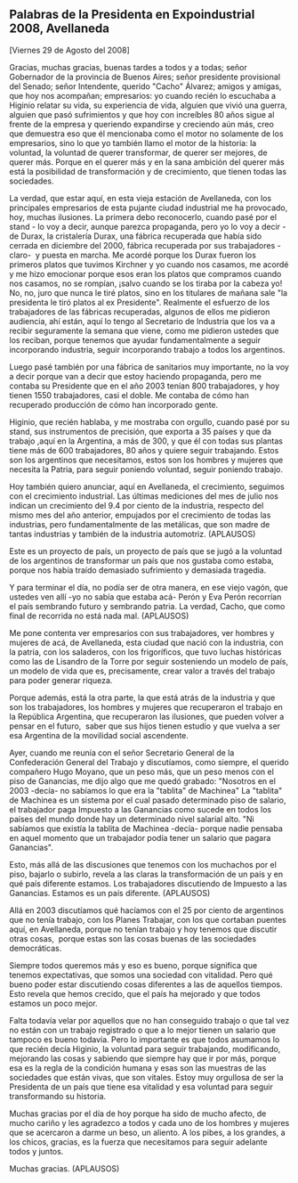 Palabras de la Presidenta en Expoindustrial 2008, Avellaneda
------------------------------------------------------------

[Viernes 29 de Agosto del 2008]

Gracias, muchas gracias, buenas tardes a todos y a todas; señor
Gobernador de la provincia de Buenos Aires; señor presidente provisional
del Senado; señor Intendente, querido "Cacho" Álvarez; amigos y amigas,
que hoy nos acompañan; empresarios: yo cuando recién lo escuchaba a
Higinio relatar su vida, su experiencia de vida, alguien que vivió una
guerra, alguien que pasó sufrimientos y que hoy con increíbles 80 años
sigue al frente de la empresa y queriendo expandirse y creciendo aún
más, creo que demuestra eso que él mencionaba como el motor no solamente
de los empresarios, sino lo que yo también llamo el motor de la
historia: la voluntad, la voluntad de querer transformar, de querer ser
mejores, de querer más. Porque en el querer más y en la sana ambición
del querer más está la posibilidad de transformación y de crecimiento,
que tienen todas las sociedades.

La verdad, que estar aquí, en esta vieja estación de Avellaneda, con los
principales empresarios de esta pujante ciudad industrial me ha
provocado, hoy, muchas ilusiones. La primera debo reconocerlo, cuando
pasé por el stand - lo voy a decir, aunque parezca propaganda, pero yo
lo voy a decir - de Durax, la cristalería Durax, una fábrica recuperada
que había sido cerrada en diciembre del 2000, fábrica recuperada por sus
trabajadores - claro-  y puesta en marcha. Me acordé porque los Durax
fueron los primeros platos que tuvimos Kirchner y yo cuando nos casamos,
me acordé y me hizo emocionar porque esos eran los platos que compramos
cuando nos casamos, no se rompían, ¡salvo cuando se los tiraba por la
cabeza yo! No, no, juro que nunca le tiré platos, sino en los titulares
de mañana sale "la presidenta le tiró platos al ex Presidente".
Realmente el esfuerzo de los trabajadores de las fábricas recuperadas,
algunos de ellos me pidieron audiencia, ahí están, aquí lo tengo al
Secretario de Industria que los va a recibir seguramente la semana que
viene, como me pidieron ustedes que los reciban, porque tenemos que
ayudar fundamentalmente a seguir incorporando industria, seguir
incorporando trabajo a todos los argentinos.

Luego pasé también por una fábrica de sanitarios muy importante, no la
voy a decir porque van a decir que estoy haciendo propaganda, pero me
contaba su Presidente que en el año 2003 tenían 800 trabajadores, y hoy
tienen 1550 trabajadores, casi el doble. Me contaba de cómo han
recuperado producción de cómo han incorporado gente. 

Higinio, que recién hablaba, y me mostraba con orgullo, cuando pasé por
su stand, sus instrumentos de precisión, que exporta a 35 países y que
da trabajo ,aquí en la Argentina, a más de 300, y que él con todas sus
plantas tiene más de 600 trabajadores, 80 años y quiere seguir
trabajando. Estos son los argentinos que necesitamos, estos son los
hombres y mujeres que necesita la Patria, para seguir poniendo voluntad,
seguir poniendo trabajo. 

Hoy también quiero anunciar, aquí en Avellaneda, el crecimiento,
seguimos con el crecimiento industrial. Las últimas mediciones del mes
de julio nos indican un crecimiento del 9.4 por ciento de la industria,
respecto del mismo mes del año anterior, empujados por el crecimiento de
todas las industrias, pero fundamentalmente de las metálicas, que son
madre de tantas industrias y también de la industria automotriz.
(APLAUSOS)

Este es un proyecto de país, un proyecto de país que se jugó a la
voluntad de los argentinos de transformar un país que nos gustaba como
estaba, porque nos había traído demasiado sufrimiento y demasiada
tragedia. 

Y para terminar el día, no podía ser de otra manera, en ese viejo vagón,
que ustedes ven allí -yo no sabía que estaba acá- Perón y Eva Perón
recorrían el país sembrando futuro y sembrando patria. La verdad, Cacho,
que como final de recorrida no está nada mal. (APLAUSOS)

Me pone contenta ver empresarios con sus trabajadores, ver hombres y
mujeres de acá, de Avellaneda, esta ciudad que nació con la industria,
con la patria, con los saladeros, con los frigoríficos, que tuvo luchas
históricas como las de Lisandro de la Torre por seguir sosteniendo un
modelo de país, un modelo de vida que es, precisamente, crear valor a
través del trabajo para poder generar riqueza.

Porque además, está la otra parte, la que está atrás de la industria y
que son los trabajadores, los hombres y mujeres que recuperaron el
trabajo en la República Argentina, que recuperaron las ilusiones, que
pueden volver a pensar en el futuro,  saber que sus hijos tienen estudio
y que vuelva a ser esa Argentina de la movilidad social ascendente.

Ayer, cuando me reunía con el señor Secretario General de la
Confederación General del Trabajo y discutíamos, como siempre, el
querido compañero Hugo Moyano, que un peso más, que un peso menos con el
piso de Ganancias, me dijo algo que me quedó grabado: "Nosotros en el
2003 -decía- no sabíamos lo que era la "tablita" de Machinea" La
"tablita" de Machinea es un sistema por el cual pasado determinado piso
de salario, el trabajador paga Impuesto a las Ganancias como sucede en
todos los países del mundo donde hay un determinado nivel salarial alto.
"Ni sabíamos que existía la tablita de Machinea -decía- porque nadie
pensaba en aquel momento que un trabajador podía tener un salario que
pagara Ganancias".

Esto, más allá de las discusiones que tenemos con los muchachos por el
piso, bajarlo o subirlo, revela a las claras la transformación de un
país y en qué país diferente estamos. Los trabajadores discutiendo de
Impuesto a las Ganancias. Estamos es un país diferente. (APLAUSOS)

Allá en 2003 discutíamos qué hacíamos con el 25 por ciento de argentinos
que no tenía trabajo, con los Planes Trabajar, con los que cortaban
puentes aquí, en Avellaneda, porque no tenían trabajo y hoy tenemos que
discutir otras cosas,  porque estas son las cosas buenas de las
sociedades democráticas.

Siempre todos queremos más y eso es bueno, porque significa que tenemos
expectativas, que somos una sociedad con vitalidad. Pero qué bueno poder
estar discutiendo cosas diferentes a las de aquellos tiempos. Esto
revela que hemos crecido, que el país ha mejorado y que todos estamos un
poco mejor.

Falta todavía velar por aquellos que no han conseguido trabajo o que tal
vez no están con un trabajo registrado o que a lo mejor tienen un
salario que tampoco es bueno todavía. Pero lo importante es que todos
asumamos lo que recién decía Higinio, la voluntad para seguir
trabajando, modificando, mejorando las cosas y sabiendo que siempre hay
que ir por más, porque esa es la regla de la condición humana y esas son
las muestras de las sociedades que están vivas, que son vitales. Estoy
muy orgullosa de ser la Presidenta de un país que tiene esa vitalidad y
esa voluntad para seguir transformando su historia.

Muchas gracias por el día de hoy porque ha sido de mucho afecto, de
mucho cariño y les agradezco a todos y cada uno de los hombres y mujeres
que se acercaron a darme un beso, un aliento. A los pibes, a los
grandes, a los chicos, gracias, es la fuerza que necesitamos para seguir
adelante todos y juntos.

Muchas gracias. (APLAUSOS)
